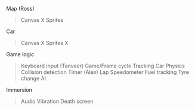 Map (Ross)

> Canvas X
> Sprites

Car

> Canvas X
> Sprites X

Game logic

> Keyboard input (Tanveer)
> Game/Frame cycle
> Tracking Car
> Physics
> Collision detection
> Timer (Alex)
> Lap
> Speedometer
> Fuel tracking
> Tyre change
> AI

Immersion

> Audio
> Vibration
> Death screen
